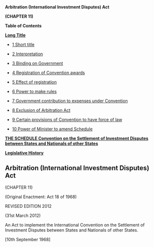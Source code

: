 **Arbitration (International Investment Disputes) Act**

**(CHAPTER 11)**

**Table of Contents**

[**Long Title**](#Arbitration-(International-Investment-Disputes)-Act)

- [1 Short title](#Short-title)

- [2 Interpretation](#Interpretation)

- [3 Binding on Government](#Binding-on-Government)

- [4 Registration of Convention awards](#Registration-of-Convention-awards)

- [5 Effect of registration](#Effect-of-registration)

- [6 Power to make rules](#Power-to-make-rules)

- [7 Government contribution to expenses under Convention](#Government-contribution-to-expenses-under-Convention)

- [8 Exclusion of Arbitration Act](#Exclusion-of-Arbitration-Act)

- [9 Certain provisions of Convention to have force of law](#Certain-provisions-of-Convention-to-have-force-of-law)

- [10 Power of Minister to amend Schedule](#Power-of-Minister-to-amend-Schedule)

[**THE SCHEDULE Convention on the Settlement of Investment Disputes between States and Nationals of other States**](#THE-SCHEDULE-Convention-on-the-Settlement-of-Investment-Disputes-between-States-and-Nationals-of-other-States)

[**Legislative History**](#Legislative-History)

## Arbitration (International Investment Disputes) Act

(CHAPTER 11)

(Original Enactment: Act 18 of 1968)

REVISED EDITION 2012

(31st March 2012)

An Act to implement the International Convention on the Settlement of Investment Disputes between States and Nationals of other States.

[10th September 1968]

